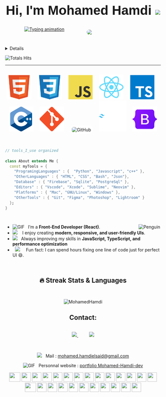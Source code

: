 <div align="center" width="50">
  <h1 align="center" style="font-size: 3em; font-family: 'Arial Black', Arial, sans-serif;">
    Hi, I'm Mohamed Hamdi 
    <img src="https://media.giphy.com/media/hvRJCLFzcasrR4ia7z/giphy.gif" width="35">
  </h1>

  <p align="center" style="position: relative;">
    <img 
      id="dev-gif"
      src="https://media.giphy.com/media/M9gbBd9nbDrOTu1Mqx/giphy.gif" 
      width="200" 
      style="margin: 10px 40px 10px 10px; border-radius: 10px; float: right;" >
    <a href="https://github.com/jaypavasiya">
      <img 
        src="https://readme-typing-svg.herokuapp.com?lines=Front+End+Developer;JavaScript%20|%20React%20Enthusiast;Always%20learning%20new%20things&center=true&width=500&height=50"
        alt="Typing animation"
      >
    </a>
  </p>
</div>



  &nbsp; &nbsp; 
  <div><details >
  &nbsp; &nbsp; 
    
  <div style="direction: rtl; text-align: center; font-family: 'Amiri', serif; background: #fafafa; border-radius: 15px; padding: 20px; box-shadow: 0 0 15px rgba(0,0,0,0.1); margin: 10px auto; width: 100%;">
        <p style="font-size: 28px; margin: 10px 0; color: #222;">وَأَنْ لَيْسَ لِلْإِنسَانِ إِلَّا مَا سَعَىٰ</p>
      &nbsp; &nbsp; 
      </div>

  </details> </div>

  ![Totals Hits](https://komarev.com/ghpvc/?username=SP-XD&style=flat&color=orange&label=PROFILE+VIEWS)

</div>
</div> 

<hr></hr>
<br>
<div align="center">
  <img src="https://github.com/devicons/devicon/blob/master/icons/html5/html5-original.svg" alt="HTML" width="80"> 
  &nbsp; &nbsp; 
  <img src="https://github.com/devicons/devicon/blob/master/icons/css3/css3-original.svg" alt="CSS" width="80">
   &nbsp; &nbsp; 
  <img src="https://github.com/devicons/devicon/blob/master/icons/javascript/javascript-original.svg" alt="JavaScript" width="80">
   &nbsp; &nbsp; 
  <img src="https://github.com/devicons/devicon/blob/master/icons/react/react-original.svg" alt="React" width="80">
   &nbsp; &nbsp; 
  <img src="https://github.com/devicons/devicon/blob/master/icons/typescript/typescript-original.svg" alt="TypeScript" width="80">
   &nbsp; &nbsp; 
  <img src="https://github.com/devicons/devicon/blob/master/icons/cplusplus/cplusplus-original.svg" alt="C++" width="80">
   &nbsp; &nbsp; 
  <img src="https://github.com/devicons/devicon/blob/master/icons/git/git-original.svg" alt="Git" width="80">
   &nbsp; &nbsp; 
<img src="https://cdn-icons-png.flaticon.com/512/25/25231.png" 
     alt="GitHub" width="80" 
     style="background-color: white; border-radius: 10px; padding: 5px;">
   &nbsp; &nbsp; 
  <img src="https://github.com/devicons/devicon/blob/master/icons/tailwindcss/tailwindcss-original-wordmark.svg" alt="Tailwind CSS" width="90" height="100">
   &nbsp; &nbsp; 
  <img src="https://github.com/devicons/devicon/blob/master/icons/bootstrap/bootstrap-original.svg" alt="Bootstrap" width="80">

</div>
<p><br></p>



```dart
// tools_I_use organized

class About extends Me { 
  const myTools = {  
    "ProgramingLanguages" : {  "Python", "Javascript", "c++" },
    "OtherLanguages" : { "HTML", "CSS", "Bash", "Json"},
    "Database" : { "Firebase", "Sqlite", "PostgreSql" },
    "Editors" : { "Vscode", "Xcode", "Sublime", "Neovim" },
    "Platforms" : { "Mac", "GNU/Linux", "Windows" },
    "OtherTools" : { "Git", "Figma", "Photoshop", "Lightroom" }
  };
}
```

 &nbsp; &nbsp; 

- <img alt="GIF" src="https://github.com/SP-XD/SP-XD/blob/main/images/Developer.gif" width="25" /> &nbsp; I’m a **Front-End Developer (React)**. <img align="right" src="https://raw.githubusercontent.com/Tarikul-Islam-Anik/Animated-Fluent-Emojis/master/Emojis/Animals/Penguin.png" alt="Penguin" width="15%" /><br>
- <img src="https://github.com/SP-XD/SP-XD/blob/main/images/hyperkitty.gif?raw=true" width="20" />&nbsp;&nbsp;&nbsp; I enjoy creating <b>modern, responsive, and user-friendly UIs</b>.<br>
- <img src="https://github.com/SP-XD/SP-XD/blob/main/images/message.gif?raw=true" width="25" />&nbsp;&nbsp;  Always improving my skills in <b>JavaScript, TypeScript, and performance optimization</b> <br>
- &nbsp;&nbsp;<img src="https://github.com/SP-XD/SP-XD/blob/main/images/lightning.gif?raw=true" width="12" />&nbsp;&nbsp;&nbsp;&nbsp; Fun fact: I can spend hours fixing one line of code just for perfect UI 😄.<br>

<div align="center" >
  &nbsp;&nbsp;
<h2 id="-streak-stats--languages">🔥 Streak Stats &amp; Languages</h2>
&nbsp;&nbsp;
<p align="center">
  <img src="https://github-readme-stats.vercel.app/api/top-langs/?username=jaypavasiya&amp;theme=algolia&amp;layout=compact" alt="MohamedHamdi">
</p>

<p></p>

<h2 align="center">Contact:</h2>
<br>

<div align="center">
  <a href="https://www.linkedin.com/in/mohamed-hamdi-accountofficial/">
    <img src="https://img.shields.io/badge/-LinkedIn-0a66c2?style=for-the-badge&amp;logo=linkedin&amp;logoColor=fff&amp;labelColor=282828">
    </a>
  </a>
  &nbsp;&nbsp;&nbsp;&nbsp;&nbsp;&nbsp;&nbsp;&nbsp;
  <a href="https://github.com/mohamed-hamdi-dev">
    <img src="https://img.shields.io/badge/-Github-f0f6fc?style=for-the-badge&amp;logo=github&amp;logoColor=fff&amp;labelColor=282828">
  </a>

  <p><br><br>
    <img src="https://github.com/SP-XD/SP-XD/blob/main/images/message.gif?raw=true" width="25" />&nbsp;&nbsp; Mail : <a href="mailto:jeremy.cusinmermet@pm.me">mohamed.hamdielsaid@gmail.com</a>
  </p>
  <p><img alt="GIF" src="https://github.com/SP-XD/SP-XD/blob/main/images/Developer.gif" width="25" /> &nbsp; Personnal website : 
    <a href="https://react-portfolio-2ce53.web.app/">portfolio Mohamed-Hamdi-dev</a>
  </p>
</div>

<div align="center" >
      <img src="https://cultofthepartyparrot.com/parrots/fixparrot.gif" width="36" height="30">
    <img src="https://cultofthepartyparrot.com/parrots/hd/laptop_parrot.gif" width="30" height="30">
    <img src="https://cultofthepartyparrot.com/parrots/hd/spinningparrot.gif" width="30" height="30">
    <img src="https://cultofthepartyparrot.com/parrots/hd/levitationparrot.gif" width="30" height="30">
    <img src="https://cultofthepartyparrot.com/parrots/hd/meldparrot.gif" width="30" height="30">
    <img src="https://cultofthepartyparrot.com/parrots/slomoparrot.gif" width="30" height="30">
    <img src="https://cultofthepartyparrot.com/parrots/hd/moonwalkingparrot.gif" width="30" height="30">
    <img src="https://cultofthepartyparrot.com/parrots/hd/stableparrot.gif" width="30" height="30">
    <img src="https://cultofthepartyparrot.com/parrots/hd/scienceparrot.gif" width="30" height="30">
    <img src="https://cultofthepartyparrot.com/parrots/hd/pirateparrot.gif" width="30" height="30">
    <img src="https://cultofthepartyparrot.com/parrots/hd/footballparrot.gif" width="30" height="30">
    <img src="https://cultofthepartyparrot.com/parrots/hd/illuminatiparrot.gif" width="30" height="30">
    <img src="https://cultofthepartyparrot.com/parrots/hd/hypnoparrotdark.gif" width="30" height="30">
    <img src="https://cultofthepartyparrot.com/parrots/hd/mustacheparrot.gif" width="30" height="30">
    <img src="https://cultofthepartyparrot.com/parrots/fixparrot.gif" width="36" height="30">
    <img src="https://cultofthepartyparrot.com/parrots/hd/laptop_parrot.gif" width="30" height="30">
    <img src="https://cultofthepartyparrot.com/parrots/hd/spinningparrot.gif" width="30" height="30">
    <img src="https://cultofthepartyparrot.com/parrots/hd/levitationparrot.gif" width="30" height="30">
    <img src="https://cultofthepartyparrot.com/parrots/hd/meldparrot.gif" width="30" height="30">
    <img src="https://cultofthepartyparrot.com/parrots/slomoparrot.gif" width="30" height="30">
    <img src="https://cultofthepartyparrot.com/parrots/hd/moonwalkingparrot.gif" width="30" height="30">
    <img src="https://cultofthepartyparrot.com/parrots/hd/stableparrot.gif" width="30" height="30">
    <img src="https://cultofthepartyparrot.com/parrots/hd/scienceparrot.gif" width="30" height="30">
    <img src="https://cultofthepartyparrot.com/parrots/hd/pirateparrot.gif" width="30" height="30">
    <img src="https://cultofthepartyparrot.com/parrots/hd/footballparrot.gif" width="30" height="30">
   
</div>

